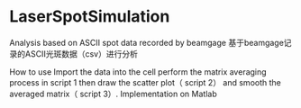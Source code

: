 # LaserSpotSimulation
Analysis based on ASCII spot data recorded by beamgage 
基于beamgage记录的ASCII光斑数据（csv）进行分析

How to use
Import the data into the cell
perform the matrix averaging process in script 1
then draw the scatter plot（ script 2） and smooth the averaged matrix（ script 3）.
Implementation on Matlab
